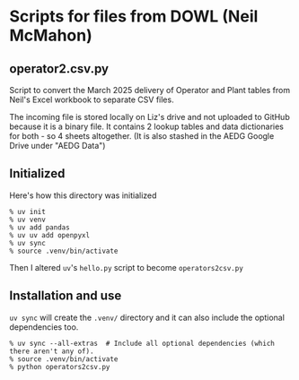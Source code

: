 # Scripts for files from DOWL (Neil McMahon)

## operator2.csv.py

Script to convert the March 2025 delivery of Operator and Plant tables from
Neil's Excel workbook to separate CSV files.

The incoming file is stored locally on Liz's drive and not uploaded to GitHub because it is a binary file. It contains 2 lookup tables and data dictionaries for both - so 4 sheets altogether. (It is also stashed in the AEDG Google Drive under "AEDG Data")

## Initialized

Here's how this directory was initialized

```shell
% uv init
% uv venv
% uv add pandas
% uv uv add openpyxl
% uv sync
% source .venv/bin/activate
```

Then I altered `uv`'s `hello.py` script to become `operators2csv.py`

## Installation and use

`uv sync` will create the `.venv/` directory and it can also include the optional dependencies too.

``` shell
% uv sync --all-extras  # Include all optional dependencies (which there aren't any of).
% source .venv/bin/activate
% python operators2csv.py
```
